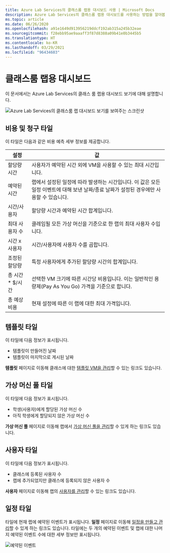 ```yaml
---
title: Azure Lab Services의 클래스룸 랩용 대시보드 사용 | Microsoft Docs
description: Azure Lab Services의 클래스룸 랩용 대시보드를 사용하는 방법을 알아봅니다.
ms.topic: article
ms.date: 06/26/2020
ms.openlocfilehash: a91e1649d913956219ddcf192ab315a245b32eae
ms.sourcegitcommit: f28ebb95ae9aaaff3f87d8388a09b41e0b3445b5
ms.translationtype: HT
ms.contentlocale: ko-KR
ms.lasthandoff: 03/29/2021
ms.locfileid: "96434603"
---
```

# <a name="dashboard-for-labs"></a>클래스룸 랩용 대시보드
이 문서에서는 Azure Lab Services의 클래스 룸 랩용 대시보드 보기에 대해 설명합니다. 

![Azure Lab Services의 클래스룸 랩 대시보드 보기를 보여주는 스크린샷](./media/use-dashboard/dashboard.png)

## <a name="costs-and-billing-tile"></a>비용 및 청구 타일
이 타일은 다음과 같은 비용 예측 세부 정보를 제공합니다.

| 설정 | 값 | 
| ------- | ----- | 
| 할당량 시간 | 사용자가 예약된 시간 외에 VM을 사용할 수 있는 최대 시간입니다. |
| 예약된 시간 | 랩에서 설정된 일정에 따라 발생하는 시간입니다. 이 값은 모든 일정 이벤트에 대해 보낸 날짜/종료 날짜가 설정된 경우에만 사용할 수 있습니다. |
| 시간/사용자 | 할당량 시간과 예약된 시간 합계입니다. |
| 최대 사용자 수 | 클레임될 모든 가상 머신을 기준으로 한 랩의 최대 사용자 수입니다. |
| 시간 x 사용자 | 시간/사용자에 사용자 수를 곱합니다. |
| 조정된 할당량 | 특정 사용자에게 추가된 할당량 시간의 합계입니다. |
| 총 시간 * $/시간 | 선택한 VM 크기에 따른 시간당 비용입니다. 이는 일반적인 용량제(Pay As You Go) 가격을 기준으로 합니다. |
| 총 예상 비용 | 현재 설정에 따른 이 랩에 대한 최대 가격입니다. |

## <a name="template-tile"></a>템플릿 타일
이 타일에 다음 정보가 표시됩니다.

- 템플릿이 만들어진 날짜 
- 템플릿이 마지막으로 게시된 날짜 

**템플릿** 페이지로 이동해 클래스에 대한 [템플릿 VM을 관리](how-to-create-manage-template.md)할 수 있는 링크도 있습니다. 

## <a name="virtual-machine-pool-tile"></a>가상 머신 풀 타일

이 타일에 다음 정보가 표시됩니다.

- 학생(사용자)에게 할당된 가상 머신 수
- 아직 학생에게 할당되지 않은 가상 머신 수

**가상 머신 풀** 페이지로 이동해 랩에서 [가상 머신 풀을 관리](how-to-set-virtual-machine-passwords.md)할 수 있게 하는 링크도 있습니다. 

## <a name="users-tile"></a>사용자 타일

이 타일에 다음 정보가 표시됩니다.

- 클래스에 등록된 사용자 수
- 랩에 추가되었지만 클래스에 등록되지 않은 사용자 수 

**사용자** 페이지로 이동해 랩의 [사용자를 관리](how-to-configure-student-usage.md)할 수 있는 링크도 있습니다. 

## <a name="schedules-tile"></a>일정 타일
타일에 현재 랩에 예약된 이벤트가 표시됩니다. **일정** 페이지로 이동해 [일정을 만들고 관리](how-to-create-schedules.md)할 수 있게 하는 링크도 있습니다. 타일에는 두 개의 예약된 이벤트 및 랩에 대한 나머지 예약된 이벤트 수에 대한 세부 정보만 표시됩니다. 

![예약된 이벤트](./media/use-dashboard/scheduled-events.png)

